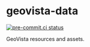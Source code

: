 # geovista-data
[![pre-commit.ci status](https://results.pre-commit.ci/badge/github/bjlittle/geovista-data/main.svg)](https://results.pre-commit.ci/latest/github/bjlittle/geovista-data/main)

GeoVista resources and assets.

